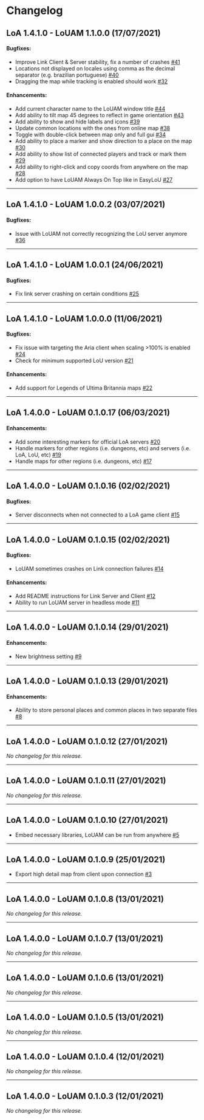 # Changelog

## LoA 1.4.1.0 - LoUAM 1.1.0.0 (17/07/2021)

#### Bugfixes:

- Improve Link Client & Server stability, fix a number of crashes [#41](https://github.com/Lady-Binary/LoUAM/issues/41)
- Locations not displayed on locales using comma as the decimal separator (e.g. brazilian portuguese) [#40](https://github.com/Lady-Binary/LoUAM/issues/40)
- Dragging the map while tracking is enabled should work [#32](https://github.com/Lady-Binary/LoUAM/issues/32)

#### Enhancements:

- Add current character name to the LoUAM window title [#44](https://github.com/Lady-Binary/LoUAM/issues/44)
- Add ability to tilt map 45 degrees to reflect in game orientation [#43](https://github.com/Lady-Binary/LoUAM/issues/43)
- Add ability to show and hide labels and icons [#39](https://github.com/Lady-Binary/LoUAM/issues/39)
- Update common locations with the ones from online map [#38](https://github.com/Lady-Binary/LoUAM/issues/38)
- Toggle with double-click between map only and full gui [#34](https://github.com/Lady-Binary/LoUAM/issues/34)
- Add ability to place a marker and show direction to a place on the map [#30](https://github.com/Lady-Binary/LoUAM/issues/30)
- Add ability to show list of connected players and track or mark them [#29](https://github.com/Lady-Binary/LoUAM/issues/29)
- Add ability to right-click and copy coords from anywhere on the map [#28](https://github.com/Lady-Binary/LoUAM/issues/28)
- Add option to have LoUAM Always On Top like in EasyLoU [#27](https://github.com/Lady-Binary/LoUAM/issues/27)

---

## LoA 1.4.1.0 - LoUAM 1.0.0.2 (03/07/2021)

#### Bugfixes:

- Issue with LoUAM not correctly recognizing the LoU server anymore [#36](https://github.com/Lady-Binary/LoUAM/issues/36)

---

## LoA 1.4.1.0 - LoUAM 1.0.0.1 (24/06/2021)

#### Bugfixes:

- Fix link server crashing on certain conditions [#25](https://github.com/Lady-Binary/LoUAM/issues/25)

---

## LoA 1.4.1.0 - LoUAM 1.0.0.0 (11/06/2021)

#### Bugfixes:

- Fix issue with targeting the Aria client when scaling >100% is enabled [#24](https://github.com/Lady-Binary/LoUAM/issues/24)
- Check for minimum supported LoU version [#21](https://github.com/Lady-Binary/LoUAM/issues/21)

#### Enhancements:

- Add support for Legends of Ultima Britannia maps [#22](https://github.com/Lady-Binary/LoUAM/issues/22)

---

## LoA 1.4.0.0 - LoUAM 0.1.0.17 (06/03/2021)

#### Enhancements:

- Add some interesting markers for official LoA servers [#20](https://github.com/Lady-Binary/LoUAM/issues/20)
- Handle markers for other regions (i.e. dungeons, etc) and servers (i.e. LoA, LoU, etc) [#19](https://github.com/Lady-Binary/LoUAM/issues/19)
- Handle maps for other regions (i.e. dungeons, etc) [#17](https://github.com/Lady-Binary/LoUAM/issues/17)

---

## LoA 1.4.0.0 - LoUAM 0.1.0.16 (02/02/2021)

#### Bugfixes:

- Server disconnects when not connected to a LoA game client [#15](https://github.com/Lady-Binary/LoUAM/issues/15)

---

## LoA 1.4.0.0 - LoUAM 0.1.0.15 (02/02/2021)

#### Bugfixes:

- LoUAM sometimes crashes on Link connection failures [#14](https://github.com/Lady-Binary/LoUAM/issues/14)

#### Enhancements:

- Add README instructions for Link Server and Client [#12](https://github.com/Lady-Binary/LoUAM/issues/12)
- Ability to run LoUAM server in headless mode [#11](https://github.com/Lady-Binary/LoUAM/issues/11)

---

## LoA 1.4.0.0 - LoUAM 0.1.0.14 (29/01/2021)

#### Enhancements:

- New brightness setting [#9](https://github.com/Lady-Binary/LoUAM/issues/9)

---

## LoA 1.4.0.0 - LoUAM 0.1.0.13 (29/01/2021)

#### Enhancements:

- Ability to store personal places and common places in two separate files [#8](https://github.com/Lady-Binary/LoUAM/issues/8)

---

## LoA 1.4.0.0 - LoUAM 0.1.0.12 (27/01/2021)
*No changelog for this release.*

---

## LoA 1.4.0.0 - LoUAM 0.1.0.11 (27/01/2021)
*No changelog for this release.*

---

## LoA 1.4.0.0 - LoUAM 0.1.0.10 (27/01/2021)

- Embed necessary libraries, LoUAM can be run from anywhere [#5](https://github.com/Lady-Binary/LoUAM/issues/5)

---

## LoA 1.4.0.0 - LoUAM 0.1.0.9 (25/01/2021)

- Export high detail map from client upon connection [#3](https://github.com/Lady-Binary/LoUAM/issues/3)

---

## LoA 1.4.0.0 - LoUAM 0.1.0.8 (13/01/2021)
*No changelog for this release.*

---

## LoA 1.4.0.0 - LoUAM 0.1.0.7 (13/01/2021)
*No changelog for this release.*

---

## LoA 1.4.0.0 - LoUAM 0.1.0.6 (13/01/2021)
*No changelog for this release.*

---

## LoA 1.4.0.0 - LoUAM 0.1.0.5 (13/01/2021)
*No changelog for this release.*

---

## LoA 1.4.0.0 - LoUAM 0.1.0.4 (12/01/2021)
*No changelog for this release.*

---

## LoA 1.4.0.0 - LoUAM 0.1.0.3 (12/01/2021)
*No changelog for this release.*
